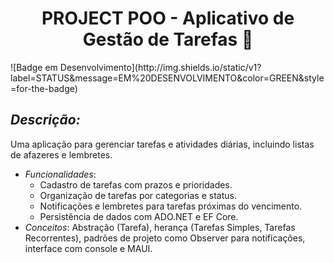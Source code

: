<h1 align="center">PROJECT POO - Aplicativo de Gestão de Tarefas 📝</h1>
![Badge em Desenvolvimento](http://img.shields.io/static/v1?label=STATUS&message=EM%20DESENVOLVIMENTO&color=GREEN&style=for-the-badge)
 
## *Descrição:*
Uma aplicação para gerenciar tarefas e atividades diárias, incluindo listas de afazeres e lembretes.
   - *Funcionalidades*:
     - Cadastro de tarefas com prazos e prioridades.
     - Organização de tarefas por categorias e status.
     - Notificações e lembretes para tarefas próximas do vencimento.
     - Persistência de dados com ADO.NET e EF Core.
   - *Conceitos*: Abstração (Tarefa), herança (Tarefas Simples, Tarefas Recorrentes), padrões de projeto como Observer para notificações, interface com console e MAUI.
